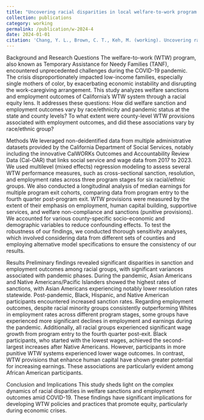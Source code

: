 ```yaml
---
title: "Uncovering racial disparities in local welfare-to-work program responses to the COVID-19 pandemic in California."
collection: publications
category: working
permalink: /publication/w-2024-4
date: 2024-01-01
citation: 'Chang, Y. L., Brown, C. T., Keh, M. (working). Uncovering racial disparities in local welfare-to-work program responses to the COVID-19 pandemic in California.'
---
```


Background and Research Questions
The welfare-to-work (WTW) program, also known as Temporary Assistance for Needy Families (TANF), encountered unprecedented challenges during the COVID-19 pandemic. The crisis disproportionately impacted low-income families, especially single mothers of color, by exacerbating economic instability and disrupting the work-caregiving arrangement. This study analyzes welfare sanctions and employment outcomes of California’s WTW system through a racial equity lens. It addresses these questions: How did welfare sanction and employment outcomes vary by race/ethnicity and pandemic status at the state and county levels? To what extent were county-level WTW provisions associated with employment outcomes, and did these associations vary by race/ethnic group?

Methods
We leveraged non-deidentified data from multiple administrative datasets provided by the California Department of Social Services, notably including the innovative CalWORKs Outcomes and Accountability Review Data (Cal-OAR) that links social service and wage data from 2017 to 2023. We used multilevel (mixed effects) regression modeling to assess several WTW performance measures, such as cross-sectional sanction, resolution, and employment rates across three program stages for six racial/ethnic groups. We also conducted a longitudinal analysis of median earnings for multiple program exit cohorts, comparing data from program entry to the fourth quarter post-program exit. WTW provisions were measured by the extent of their emphasis on employment, human capital building, supportive services, and welfare non-compliance and sanctions (punitive provisions). We accounted for various county-specific socio-economic and demographic variables to reduce confounding effects. To test the robustness of our findings, we conducted thorough sensitivity analyses, which involved considering data from different sets of counties and employing alternative model specifications to ensure the consistency of our results.

Results
Preliminary findings revealed significant disparities in sanction and employment outcomes among racial groups, with significant variances associated with pandemic phases. During the pandemic, Asian Americans and Native Americans/Pacific Islanders showed the highest rates of sanctions, with Asian Americans experiencing notably lower resolution rates statewide. Post-pandemic, Black, Hispanic, and Native American participants encountered increased sanction rates. 
Regarding employment outcomes, despite racial minority groups consistently outperforming Whites in employment rates across different program stages, some groups have experienced more significant declines in employment and earnings during the pandemic. Additionally, all racial groups experienced significant wage growth from program entry to the fourth quarter post-exit. Black participants, who started with the lowest wages, achieved the second-largest increases after Native Americans. However, participants in more punitive WTW systems experienced lower wage outcomes. In contrast, WTW provisions that enhance human capital have shown greater potential for increasing earnings. These associations are particularly evident among African American participants. 

Conclusion and Implications
This study sheds light on the complex dynamics of racial disparities in welfare sanctions and employment outcomes amid COVID-19. These findings have significant implications for developing WTW policies and practices that promote equity, particularly during economic crises.


